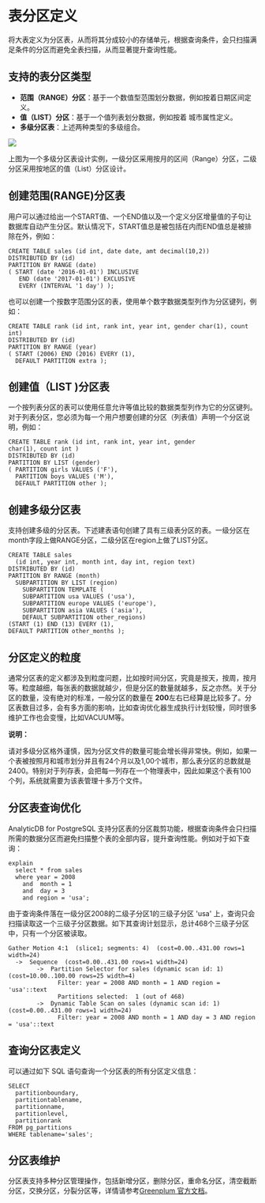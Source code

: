 # 表分区定义

将大表定义为分区表，从而将其分成较小的存储单元，根据查询条件，会只扫描满足条件的分区而避免全表扫描，从而显著提升查询性能。

## 支持的表分区类型

-   **范围（RANGE）分区**：基于一个数值型范围划分数据，例如按着日期区间定义。
-   **值（LIST）分区**：基于一个值列表划分数据，例如按着 城市属性定义。
-   **多级分区表**：上述两种类型的多级组合。

![](https://static-aliyun-doc.oss-accelerate.aliyuncs.com/assets/img/zh-CN/2241129951/p51136.jpg)

上图为一个多级分区表设计实例，一级分区采用按月的区间（Range）分区，二级分区采用按地区的值（List）分区设计。

## 创建范围\(RANGE\)分区表

用户可以通过给出一个START值、一个END值以及一个定义分区增量值的子句让数据库自动产生分区。默认情况下，START值总是被包括在内而END值总是被排除在外，例如：

```
CREATE TABLE sales (id int, date date, amt decimal(10,2))
DISTRIBUTED BY (id)
PARTITION BY RANGE (date)
( START (date '2016-01-01') INCLUSIVE
   END (date '2017-01-01') EXCLUSIVE
   EVERY (INTERVAL '1 day') );
```

也可以创建一个按数字范围分区的表，使用单个数字数据类型列作为分区键列，例如：

```
CREATE TABLE rank (id int, rank int, year int, gender char(1), count int)
DISTRIBUTED BY (id)
PARTITION BY RANGE (year)
( START (2006) END (2016) EVERY (1), 
  DEFAULT PARTITION extra ); 
```

## 创建值（LIST \)分区表

一个按列表分区的表可以使用任意允许等值比较的数据类型列作为它的分区键列。对于列表分区，您必须为每一个用户想要创建的分区（列表值）声明一个分区说明，例如：

```
CREATE TABLE rank (id int, rank int, year int, gender 
char(1), count int ) 
DISTRIBUTED BY (id)
PARTITION BY LIST (gender)
( PARTITION girls VALUES ('F'), 
  PARTITION boys VALUES ('M'), 
  DEFAULT PARTITION other );
```

## 创建多级分区表

支持创建多级的分区表。下述建表语句创建了具有三级表分区的表。一级分区在month字段上做RANGE分区，二级分区在region上做了LIST分区。

```
CREATE TABLE sales
  (id int, year int, month int, day int, region text)
DISTRIBUTED BY (id)
PARTITION BY RANGE (month)
  SUBPARTITION BY LIST (region)
    SUBPARTITION TEMPLATE (
    SUBPARTITION usa VALUES ('usa'),
    SUBPARTITION europe VALUES ('europe'),
    SUBPARTITION asia VALUES ('asia'),
    DEFAULT SUBPARTITION other_regions)
(START (1) END (13) EVERY (1), 
DEFAULT PARTITION other_months );
```

## 分区定义的粒度

通常分区表的定义都涉及到粒度问题，比如按时间分区，究竟是按天，按周，按月等。粒度越细，每张表的数据就越少，但是分区的数量就越多，反之亦然。关于分区的数量，没有绝对的标准，一般分区的数量在 **200**左右已经算是比较多了。分区表数目过多，会有多方面的影响，比如查询优化器生成执行计划较慢，同时很多维护工作也会变慢，比如VACUUM等。

**说明：**

请对多级分区格外谨慎，因为分区文件的数量可能会增长得非常快。例如，如果一个表被按照月和城市划分并且有24个月以及1,00个城市，那么表分区的总数就是2400。特别对于列存表，会把每一列存在一个物理表中，因此如果这个表有100个列，系统就需要为该表管理十多万个文件。

## 分区表查询优化

AnalyticDB for PostgreSQL 支持分区表的分区裁剪功能，根据查询条件会只扫描所需的数据分区而避免扫描整个表的全部内容，提升查询性能。例如对于如下查询：

```
explain 
  select * from sales 
  where year = 2008 
    and  month = 1 
    and  day = 3 
    and region = 'usa';
```

由于查询条件落在一级分区2008的二级子分区1的三级子分区 'usa' 上，查询只会扫描读取这一个三级子分区数据。如下其查询计划显示，总计468个三级子分区中，只有一个分区被读取。

```
Gather Motion 4:1  (slice1; segments: 4)  (cost=0.00..431.00 rows=1 width=24)
  ->  Sequence  (cost=0.00..431.00 rows=1 width=24)
        ->  Partition Selector for sales (dynamic scan id: 1)  (cost=10.00..100.00 rows=25 width=4)
              Filter: year = 2008 AND month = 1 AND region = 'usa'::text
              Partitions selected:  1 (out of 468)
        ->  Dynamic Table Scan on sales (dynamic scan id: 1)  (cost=0.00..431.00 rows=1 width=24)
              Filter: year = 2008 AND month = 1 AND day = 3 AND region = 'usa'::text
```

## 查询分区表定义

可以通过如下 SQL 语句查询一个分区表的所有分区定义信息：

```
SELECT 
  partitionboundary, 
  partitiontablename, 
  partitionname,
  partitionlevel, 
  partitionrank
FROM pg_partitions 
WHERE tablename='sales';
```

## 分区表维护

分区表支持多种分区管理操作，包括新增分区，删除分区，重命名分区，清空截断分区，交换分区，分裂分区等，详情请参考[Greenplum 官方文档](http://docs.greenplum.org/6-4/ref_guide/sql_commands/CREATE_TABLE.html)。

